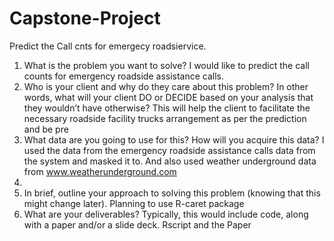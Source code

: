 # Capstone-Project
 Predict the Call cnts for emergecy roadsiervice.
 1.	What is the problem you want to solve?
I would like to predict the call counts for emergency roadside assistance calls.
2.	Who is your client and why do they care about this problem? In other words, what will your client DO or DECIDE based on your analysis that they wouldn’t have otherwise?
This will help the client to facilitate the necessary roadside facility trucks arrangement as per the prediction and be pre
3.	What data are you going to use for this? How will you acquire this data?
I used the data from the emergency roadside assistance calls data from the system and masked it to. And also used weather underground data from www.weatherunderground.com
4.	
5.	In brief, outline your approach to solving this problem (knowing that this might change later).
Planning to use R-caret package
6.	What are your deliverables? Typically, this would include code, along with a paper and/or a slide deck.
Rscript and the Paper
